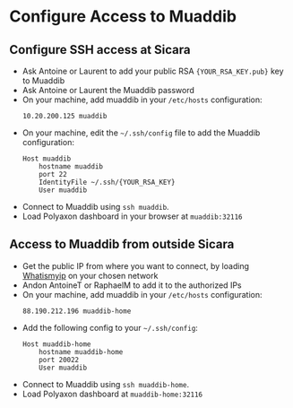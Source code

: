 # Configure Access to Muaddib

## Configure SSH access at Sicara

- Ask Antoine or Laurent to add your public RSA `{YOUR_RSA_KEY.pub}` key to Muaddib
- Ask Antoine or Laurent the Muaddib password
- On your machine, add muaddib in your `/etc/hosts` configuration:
  ```
  10.20.200.125 muaddib
  ```
- On your machine, edit the `~/.ssh/config` file to add the Muaddib configuration:
  ```
  Host muaddib
      hostname muaddib
      port 22
      IdentityFile ~/.ssh/{YOUR_RSA_KEY}
      User muaddib
  ```
- Connect to Muaddib using `ssh muaddib`.
- Load Polyaxon dashboard in your browser at `muaddib:32116`
  

## Access to Muaddib from outside Sicara

- Get the public IP from where you want to connect, by loading [Whatismyip](https://www.whatismyip.com/) on your chosen
network
- Andon AntoineT or RaphaelM to add it to the authorized IPs
- On your machine, add muaddib in your `/etc/hosts` configuration:
  ```
  88.190.212.196 muaddib-home
  ```
- Add the following config to your `~/.ssh/config`:
    ```
    Host muaddib-home
        hostname muaddib-home
        port 20022
        User muaddib
    ```
- Connect to Muaddib using `ssh muaddib-home`.
- Load Polyaxon dashboard at `muaddib-home:32116`
